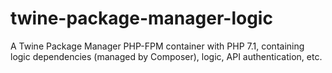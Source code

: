 # twine-package-manager-logic

A Twine Package Manager PHP-FPM container with PHP 7.1, containing logic dependencies (managed by Composer), logic, API authentication, etc.
